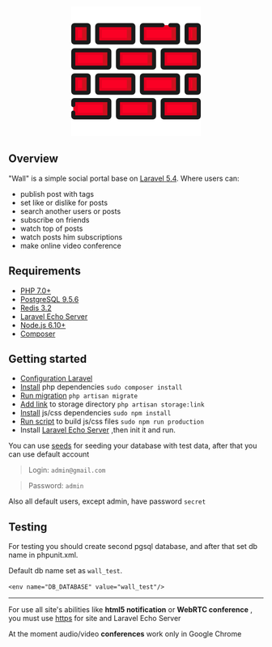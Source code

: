 <p align="center"><img src="./resources/assets/img/logo.png"></p>

## Overview
"Wall" is a simple social portal base on [Laravel 5.4](https://laravel.com/). Where users can:
- publish post with tags
- set like or dislike for posts
- search another users or posts
- subscribe on friends
- watch top of posts
- watch posts him subscriptions
- make online video conference

## Requirements
- [PHP 7.0+](http://php.net/)
- [PostgreSQL 9.5.6](https://www.postgresql.org/)
- [Redis 3.2](https://redis.io/)
- [Laravel Echo Server](https://github.com/tlaverdure/laravel-echo-server)
- [Node.js 6.10+](https://nodejs.org/en/)
- [Composer](https://getcomposer.org/)

## Getting started
- [Configuration Laravel](https://laravel.com/docs/5.4/installation#configuration)
- [Install](https://getcomposer.org/doc/01-basic-usage.md#installing-dependencies) php dependencies `sudo composer install`
- [Run migration](https://laravel.com/docs/5.4/migrations#running-migrations) `php artisan migrate`
- [Add link](https://laravel.com/docs/5.4/filesystem#the-public-disk) to storage directory `php artisan storage:link`
- [Install](https://docs.npmjs.com/cli/install) js/css dependencies `sudo npm install`
- [Run script](https://docs.npmjs.com/cli/run-script) to build js/css files `sudo npm run production`
- Install [Laravel Echo Server](https://github.com/tlaverdure/laravel-echo-server) ,then init it and run.

You can use [seeds](https://laravel.com/docs/5.4/seeding#running-seeders) for seeding your database with test data, after that you can use default account

> Login: `admin@gmail.com`

> Password: `admin`

Also all default users, except admin, have password `secret`

## Testing
For testing you should create second pgsql database, and after that set db name in phpunit.xml.

Default db name set as `wall_test`.

`<env name="DB_DATABASE" value="wall_test"/>`

---

For use all site's abilities like **html5 notification** or **WebRTC conference** , you must use [https](https://en.wikipedia.org/wiki/HTTPS) for site and Laravel Echo Server

At the moment audio/video **conferences** work only in Google Chrome
